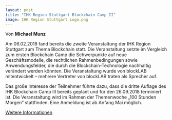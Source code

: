 ```yaml
---
layout: post
title: "IHK Region Stuttgart Blockchain Camp II"
image: IHK Region Stuttgart Logo.png
---
```



Von **Michael Munz**

Am 06.02.2018 fand bereits die zweite Veranstaltung der IHK Region Stuttgart zum Thema Blockchain statt. Die Veranstaltung setzte im Vergleich zum ersten Blockchain Camp die Schwerpunkte auf neue Geschäftsmodelle, die rechtlichen Rahmenbedingungen sowie Anwendungsfelder, die durch die Blockchain-Technologie nachhaltig verändert werden könnten. Die Veranstaltung wurde von blockLAB mitentwickelt – mehrere Vertreter von blockLAB traten als Sprecher auf.

Das große Interesse der Teilnehmer führte dazu, dass die dritte Auflage des IHK Blockchain Camp III bereits geplant und für den 26.09.2018 terminiert ist. Die Veranstaltung wird im Rahmen der Themenwoche „100 Stunden Morgen“ stattfinden. Eine Anmeldung ist ab Anfang Mai möglich.

[Weitere Informationen](https://www.stuttgart.ihk24.de/Fuer-Unternehmen/innovation/Aktuelles/blockchain2/3754532)
